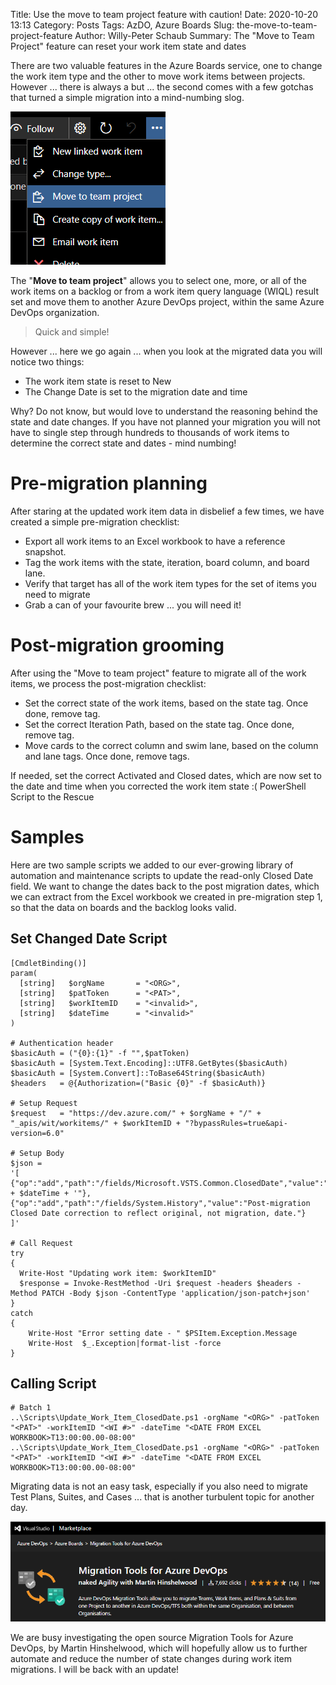 Title: Use the move to team project feature with caution!
Date: 2020-10-20 13:13
Category: Posts
Tags: AzDO, Azure Boards
Slug: the-move-to-team-project-feature
Author: Willy-Peter Schaub
Summary: The "Move to Team Project" feature can reset your work item state and dates

There are two valuable features in the Azure Boards service, one to change the work item type and the other to move work items between projects. However ... there is always a but ... the second comes with a few gotchas that turned a simple migration into a mind-numbing slog.

![Move to Team project featute](/images/move-to-team-project-warning-1.png)

The "**Move to team project**" allows you to select one, more, or all of the work items on a backlog or from a work item query language (WIQL) result set and move them to another Azure DevOps project, within the same Azure DevOps organization.

> Quick and simple!

However ... here we go again ... when you look at the migrated data you will notice two things:

- The work item state is reset to New
- The Change Date is set to the migration date and time

Why? Do not know, but would love to understand the reasoning behind the state and date changes. If you have not planned your migration you will not have to single step through hundreds to thousands of work items to determine the correct state and dates - mind numbing!

# Pre-migration planning

After staring at the updated work item data in disbelief a few times, we have created a simple pre-migration checklist:

- Export all work items to an Excel workbook to have a reference snapshot.
- Tag the work items with the state, iteration, board column, and board lane.
- Verify that target has all of the work item types for the set of items you need to migrate
- Grab a can of your favourite brew ... you will need it!

# Post-migration grooming

After using the "Move to team project" feature to migrate all of the work items, we process the post-migration checklist:

- Set the correct state of the work items, based on the state tag. Once done, remove tag.
- Set the correct Iteration Path, based on the state tag. Once done, remove tag.
- Move cards to the correct column and swim lane, based on the column and lane tags. Once done, remove tags.

If needed, set the correct Activated and Closed dates, which are now set to the date and time when you corrected the work item state :(
PowerShell Script to the Rescue

# Samples

Here are two sample scripts we added to our ever-growing library of automation and maintenance scripts to update the read-only Closed Date field. We want to change the dates back to the post migration dates, which we can extract from the Excel workbook we created in pre-migration step 1, so that the data on boards and the backlog looks valid.

## Set Changed Date Script

```
[CmdletBinding()]
param(
  [string]   $orgName       = "<ORG>",
  [string]   $patToken      = "<PAT>",
  [string]   $workItemID    = "<invalid>",
  [string]   $dateTime      = "<invalid>"
)

# Authentication header
$basicAuth = ("{0}:{1}" -f "",$patToken)
$basicAuth = [System.Text.Encoding]::UTF8.GetBytes($basicAuth)
$basicAuth = [System.Convert]::ToBase64String($basicAuth)
$headers   = @{Authorization=("Basic {0}" -f $basicAuth)}

# Setup Request
$request   = "https://dev.azure.com/" + $orgName + "/" + "_apis/wit/workitems/" + $workItemID + "?bypassRules=true&api-version=6.0"

# Setup Body
$json = 
'[
{"op":"add","path":"/fields/Microsoft.VSTS.Common.ClosedDate","value":"' + $dateTime + '"},
{"op":"add","path":"/fields/System.History","value":"Post-migration Closed Date correction to reflect original, not migration, date."}
]'

# Call Request
try
{
  Write-Host "Updating work item: $workItemID"
  $response = Invoke-RestMethod -Uri $request -headers $headers -Method PATCH -Body $json -ContentType 'application/json-patch+json'
}
catch 
{
    Write-Host "Error setting date - " $PSItem.Exception.Message
    Write-Host  $_.Exception|format-list -force
}
```

## Calling Script

```
# Batch 1
..\Scripts\Update_Work_Item_ClosedDate.ps1 -orgName "<ORG>" -patToken "<PAT>" -workItemID "<WI #>" -dateTime "<DATE FROM EXCEL WORKBOOK>T13:00:00.00-08:00"
..\Scripts\Update_Work_Item_ClosedDate.ps1 -orgName "<ORG>" -patToken "<PAT>" -workItemID "<WI #>" -dateTime "<DATE FROM EXCEL WORKBOOK>T13:00:00.00-08:00"
```

Migrating data is not an easy task, especially if you also need to migrate Test Plans, Suites, and Cases ... that is another turbulent topic for another day. 

![Migration Tools for Azure DevOps](/images/move-to-team-project-warning-2.png)

We are busy investigating the open source Migration Tools for Azure DevOps, by Martin Hinshelwood, which will hopefully allow us to further automate and reduce the number of state changes during work item migrations. I will be back with an update!


